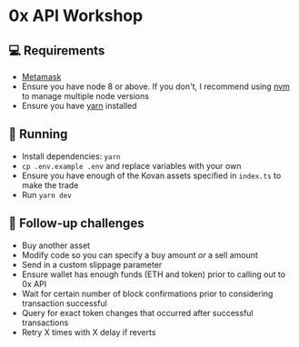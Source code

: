 # 0x API Workshop

## :computer: Requirements

- [Metamask]()
- Ensure you have node 8 or above.  If you don't, I recommend using [nvm](https://github.com/nvm-sh/nvm) to manage multiple node versions
- Ensure you have [yarn](https://classic.yarnpkg.com/en/docs/install) installed

## :running: Running

- Install dependencies: `yarn`
- `cp .env.example .env` and replace variables with your own
- Ensure you have enough of the Kovan assets specified in `index.ts` to make the trade
- Run `yarn dev`


## :muscle: Follow-up challenges

- Buy another asset
- Modify code so you can specify a buy amount _or_ a sell amount
- Send in a custom slippage parameter
- Ensure wallet has enough funds (ETH and token) prior to calling out to 0x API
- Wait for certain number of block confirmations prior to considering transaction successful
- Query for exact token changes that occurred after successful transactions
- Retry X times with X delay if reverts
